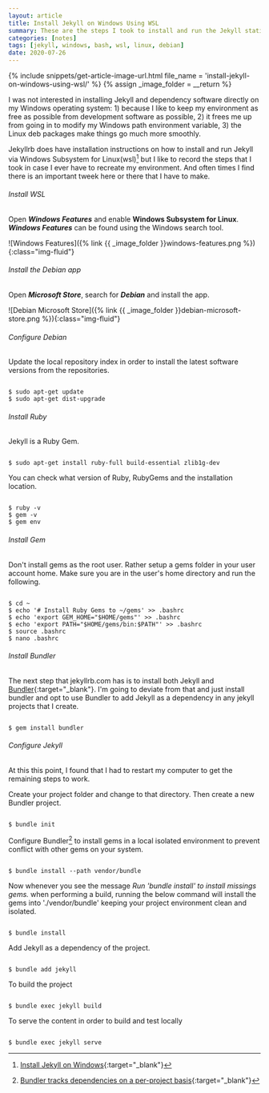 ```yaml
---
layout: article
title: Install Jekyll on Windows Using WSL
summary: These are the steps I took to install and run the Jekyll static site generator on my Windows 10 operating system.
categories: [notes]
tags: [jekyll, windows, bash, wsl, linux, debian]
date: 2020-07-26
---
```


{% include snippets/get-article-image-url.html file_name = 'install-jekyll-on-windows-using-wsl/' %}
{% assign _image_folder = __return %}

I was not interested in installing Jekyll and dependency software directly on my Windows operating system: 1) because I like to keep my environment as free as possible from development software as possible, 2) it frees me up from going in to modify my Windows path environment variable, 3) the Linux deb packages make things go much more smoothly.

Jekyllrb does have installation instructions on how to install and run Jekyll via Windows Subsystem for Linux(wsl)[^Jekyllrb-install-instructions] but I like to record the steps that I took in case I ever have to recreate my environment.  And often times I find there is an important tweek here or there that I have to make.

[^Jekyllrb-install-instructions]: [Install Jekyll on Windows](https://jekyllrb.com/docs/installation/windows){:target="_blank"}

###### Install WSL

Open ***Windows Features*** and enable **Windows Subsystem for Linux**.  ***Windows Features*** can be found using the Windows search tool.  

![Windows Features]({% link {{ _image_folder }}windows-features.png %}){:class="img-fluid"}

###### Install the Debian app

Open ***Microsoft Store***, search for ***Debian*** and install the app.

![Debian Microsoft Store]({% link {{ _image_folder }}debian-microsoft-store.png %}){:class="img-fluid"}

###### Configure Debian

Update the local repository index in order to install the latest software versions from the repositories.

<pre><code>
$ sudo apt-get update
$ sudo apt-get dist-upgrade
</code></pre>

###### Install Ruby

Jekyll is a Ruby Gem.

<pre><code>
$ sudo apt-get install ruby-full build-essential zlib1g-dev
</code></pre>

You can check what version of Ruby, RubyGems and the installation location.

<pre><code>
$ ruby -v
$ gem -v
$ gem env
</code></pre>

###### Install Gem

Don't install gems as the root user.  Rather setup a gems folder in your user account home.  Make sure you are in the user's home directory and run the following.

<pre><code>
$ cd ~
$ echo '# Install Ruby Gems to ~/gems' >> .bashrc
$ echo 'export GEM_HOME="$HOME/gems"' >> .bashrc
$ echo 'export PATH="$HOME/gems/bin:$PATH"' >> .bashrc
$ source .bashrc
$ nano .bashrc
</code></pre>

###### Install Bundler

The next step that jekyllrb.com has is to install both Jekyll and [Bundler](https://bundler.io){:target="_blank"}.  I'm going to deviate from that and just install bundler and opt to use Bundler to add Jekyll as a dependency in any jekyll projects that I create.

<pre><code>
$ gem install bundler
</code></pre>

###### Configure Jekyll

At this this point, I found that I had to restart my computer to get the remaining steps to work.

Create your project folder and change to that directory.  Then create a new Bundler project.

<pre><code>
$ bundle init
</code></pre>

Configure Bundler[^configure-bundler] to install gems in a local isolated environment to prevent conflict with other gems on your system. 

[^configure-bundler]: [Bundler tracks dependencies on a per-project basis](https://jekyllrb.com/tutorials/using-jekyll-with-bundler/#configure-bundler){:target="_blank"}

<pre><code>
$ bundle install --path vendor/bundle
</code></pre>

Now whenever you see the message *Run 'bundle install' to install missings gems.* when performing a build, running the below command will install the gems into './vendor/bundle' keeping your project environment clean and isolated.

<pre><code>
$ bundle install
</code></pre>

Add Jekyll as a dependency of the project.

<pre><code>
$ bundle add jekyll
</code></pre>

To build the project

<pre><code>
$ bundle exec jekyll build
</code></pre>

To serve the content in order to build and test locally

<pre><code>
$ bundle exec jekyll serve
</code></pre>

